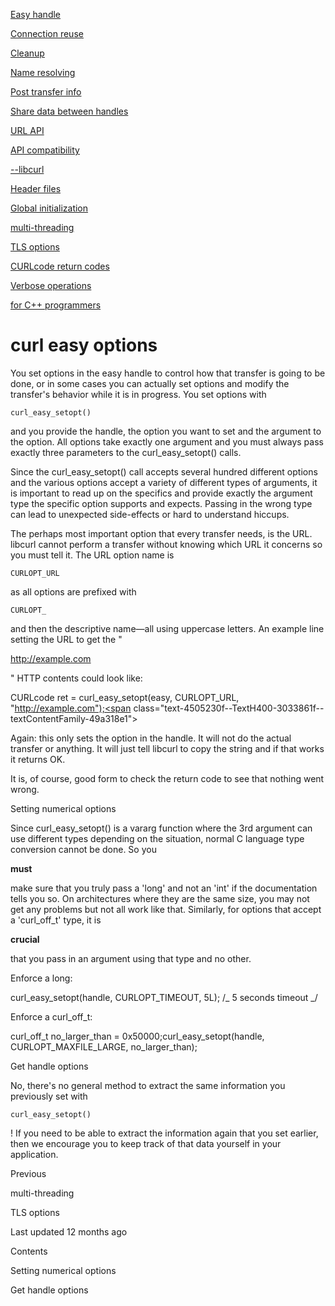 <a href="easyhandle.html" class="navButton-94f2579c--pageItemWithChildrenNested-2c5d8183--navButtonClickable-161b88ca">

<span class="text-4505230f--UIH300-2063425d--textContentFamily-49a318e1--navButtonLabel-14a4968f">Easy handle</span>

</a>

<a href="connectionreuse.html" class="navButton-94f2579c--pageItemWithChildrenNested-2c5d8183--navButtonClickable-161b88ca">

<span class="text-4505230f--UIH300-2063425d--textContentFamily-49a318e1--navButtonLabel-14a4968f">Connection reuse</span>

</a>

<a href="cleanup.html" class="navButton-94f2579c--pageItemWithChildrenNested-2c5d8183--navButtonClickable-161b88ca">

<span class="text-4505230f--UIH300-2063425d--textContentFamily-49a318e1--navButtonLabel-14a4968f">Cleanup</span>

</a>

<a href="names.html" class="navButton-94f2579c--pageItemWithChildrenNested-2c5d8183--navButtonClickable-161b88ca">

<span class="text-4505230f--UIH300-2063425d--textContentFamily-49a318e1--navButtonLabel-14a4968f">Name resolving</span>

</a>

<a href="getinfo.html" class="navButton-94f2579c--pageItemWithChildrenNested-2c5d8183--navButtonClickable-161b88ca">

<span class="text-4505230f--UIH300-2063425d--textContentFamily-49a318e1--navButtonLabel-14a4968f">Post transfer info</span>

</a>

<a href="sharing.html" class="navButton-94f2579c--pageItemWithChildrenNested-2c5d8183--navButtonClickable-161b88ca">

<span class="text-4505230f--UIH300-2063425d--textContentFamily-49a318e1--navButtonLabel-14a4968f">Share data between handles</span>

</a>

<a href="url.html" class="navButton-94f2579c--pageItemWithChildrenNested-2c5d8183--navButtonClickable-161b88ca">

<span class="text-4505230f--UIH300-2063425d--textContentFamily-49a318e1--navButtonLabel-14a4968f">URL API</span>

</a>

<a href="api.html" class="navButton-94f2579c--pageItemWithChildrenNested-2c5d8183--navButtonClickable-161b88ca">

<span class="text-4505230f--UIH300-2063425d--textContentFamily-49a318e1--navButtonLabel-14a4968f">API compatibility</span>

</a>

<a href="libcurl.html" class="navButton-94f2579c--pageItemWithChildrenNested-2c5d8183--navButtonClickable-161b88ca">

<span class="text-4505230f--UIH300-2063425d--textContentFamily-49a318e1--navButtonLabel-14a4968f">--libcurl</span>

</a>

<a href="headers.html" class="navButton-94f2579c--pageItemWithChildrenNested-2c5d8183--navButtonClickable-161b88ca">

<span class="text-4505230f--UIH300-2063425d--textContentFamily-49a318e1--navButtonLabel-14a4968f">Header files</span>

</a>

<a href="globalinit.html" class="navButton-94f2579c--pageItemWithChildrenNested-2c5d8183--navButtonClickable-161b88ca">

<span class="text-4505230f--UIH300-2063425d--textContentFamily-49a318e1--navButtonLabel-14a4968f">Global initialization</span>

</a>

<a href="threading.html" class="navButton-94f2579c--pageItemWithChildrenNested-2c5d8183--navButtonClickable-161b88ca">

<span class="text-4505230f--UIH300-2063425d--textContentFamily-49a318e1--navButtonLabel-14a4968f">multi-threading</span>

</a>

<a href="options/tlsoptions.html" class="navButton-94f2579c--pageItemWithChildrenNested-2c5d8183--navButtonClickable-161b88ca">

<span class="text-4505230f--UIH300-2063425d--textContentFamily-49a318e1--navButtonLabel-14a4968f">TLS options</span>

</a>

<a href="curlcode.html" class="navButton-94f2579c--pageItemWithChildrenNested-2c5d8183--navButtonClickable-161b88ca">

<span class="text-4505230f--UIH300-2063425d--textContentFamily-49a318e1--navButtonLabel-14a4968f">CURLcode return codes</span>

</a>

<a href="verbose.html" class="navButton-94f2579c--pageItemWithChildrenNested-2c5d8183--navButtonClickable-161b88ca">

<span class="text-4505230f--UIH300-2063425d--textContentFamily-49a318e1--navButtonLabel-14a4968f">Verbose operations</span>

</a>

<a href="cplusplus.html" class="navButton-94f2579c--pageItemWithChildrenNested-2c5d8183--navButtonClickable-161b88ca">

<span class="text-4505230f--UIH300-2063425d--textContentFamily-49a318e1--navButtonLabel-14a4968f">for C++ programmers</span>

</a>

# <span class="text-4505230f--DisplayH900-bfb998fa--textContentFamily-49a318e1">curl easy options</span>

<span class="text-4505230f--UIH300-2063425d--textUIFamily-5ebd8e40--text-8ee2c8b2">

</span>

<span class="text-4505230f--UIH300-2063425d--textUIFamily-5ebd8e40--text-8ee2c8b2">

</span>

<span class="text-4505230f--TextH400-3033861f--textContentFamily-49a318e1">

<span data-key="106bfbf4e8e84983a1947d26e346b841">

<span data-offset-key="106bfbf4e8e84983a1947d26e346b841:0">You set options in the easy handle to control how that transfer is going to be done, or in some cases you can actually set options and modify the transfer's behavior while it is in progress. You set options with </span>

<span data-offset-key="106bfbf4e8e84983a1947d26e346b841:1">`curl_easy_setopt()`</span>

<span data-offset-key="106bfbf4e8e84983a1947d26e346b841:2"> and you provide the handle, the option you want to set and the argument to the option. All options take exactly one argument and you must always pass exactly three parameters to the curl_easy_setopt() calls.</span>

</span>

</span>

<span class="text-4505230f--TextH400-3033861f--textContentFamily-49a318e1">

<span data-key="f74659d2b69442df8ccd43fb24ad24a9">

<span data-offset-key="f74659d2b69442df8ccd43fb24ad24a9:0">Since the curl_easy_setopt() call accepts several hundred different options and the various options accept a variety of different types of arguments, it is important to read up on the specifics and provide exactly the argument type the specific option supports and expects. Passing in the wrong type can lead to unexpected side-effects or hard to understand hiccups.</span>

</span>

</span>

<span class="text-4505230f--TextH400-3033861f--textContentFamily-49a318e1">

<span data-key="7a388ef98bcf47fd8f832876af90c50d">

<span data-offset-key="7a388ef98bcf47fd8f832876af90c50d:0">The perhaps most important option that every transfer needs, is the URL. libcurl cannot perform a transfer without knowing which URL it concerns so you must tell it. The URL option name is </span>

<span data-offset-key="7a388ef98bcf47fd8f832876af90c50d:1">`CURLOPT_URL`</span>

<span data-offset-key="7a388ef98bcf47fd8f832876af90c50d:2"> as all options are prefixed with </span>

<span data-offset-key="7a388ef98bcf47fd8f832876af90c50d:3">`CURLOPT_`</span>

<span data-offset-key="7a388ef98bcf47fd8f832876af90c50d:4"> and then the descriptive name—all using uppercase letters. An example line setting the URL to get the "</span>

</span>

<a href="http://example.com/" class="link-a079aa82--primary-53a25e66--link-faf6c434">

<span data-key="9163cbd443594ee89d98866ea7dbbddb">

<span data-offset-key="9163cbd443594ee89d98866ea7dbbddb:0">http://example.com</span>

</span>

</a>

<span data-key="5e09f99e77e843db820703d8a5406ca6">

<span data-offset-key="5e09f99e77e843db820703d8a5406ca6:0">" HTTP contents could look like:</span>

</span>

</span> CURLcode ret = curl_easy_setopt(easy, CURLOPT_URL, "http://example.com");<span class="text-4505230f--TextH400-3033861f--textContentFamily-49a318e1">

<span data-key="b14c34470fa14b88950232f52c414c1b">

<span data-offset-key="b14c34470fa14b88950232f52c414c1b:0">Again: this only sets the option in the handle. It will not do the actual transfer or anything. It will just tell libcurl to copy the string and if that works it returns OK.</span>

</span>

</span>

<span class="text-4505230f--TextH400-3033861f--textContentFamily-49a318e1">

<span data-key="60fb7001c0fd4c4194837fa75b761cd6">

<span data-offset-key="60fb7001c0fd4c4194837fa75b761cd6:0">It is, of course, good form to check the return code to see that nothing went wrong.</span>

</span>

</span>

<span class="text-4505230f--HeadingH700-04e1a2a3--textContentFamily-49a318e1">

<span data-key="18a27c1807fe4a5fa49f960e60b87ee0">

<span data-offset-key="18a27c1807fe4a5fa49f960e60b87ee0:0">Setting numerical options</span>

</span>

</span>

<span class="text-4505230f--TextH400-3033861f--textContentFamily-49a318e1">

<span data-key="c46aebb359b84027b6bf1cfd8f09ea0b">

<span data-offset-key="c46aebb359b84027b6bf1cfd8f09ea0b:0">Since curl_easy_setopt() is a vararg function where the 3rd argument can use different types depending on the situation, normal C language type conversion cannot be done. So you </span>

<span data-offset-key="c46aebb359b84027b6bf1cfd8f09ea0b:1">**must**</span>

<span data-offset-key="c46aebb359b84027b6bf1cfd8f09ea0b:2"> make sure that you truly pass a 'long' and not an 'int' if the documentation tells you so. On architectures where they are the same size, you may not get any problems but not all work like that. Similarly, for options that accept a 'curl_off_t' type, it is </span>

<span data-offset-key="c46aebb359b84027b6bf1cfd8f09ea0b:3">**crucial**</span>

<span data-offset-key="c46aebb359b84027b6bf1cfd8f09ea0b:4"> that you pass in an argument using that type and no other.</span>

</span>

</span>

<span class="text-4505230f--TextH400-3033861f--textContentFamily-49a318e1">

<span data-key="26dcc963bfac4fe2bab5737cb1755634">

<span data-offset-key="26dcc963bfac4fe2bab5737cb1755634:0">Enforce a long:</span>

</span>

</span> curl_easy_setopt(handle, CURLOPT_TIMEOUT, 5L); /_ 5 seconds timeout _/<span class="text-4505230f--TextH400-3033861f--textContentFamily-49a318e1">

<span data-key="8b6489150a14495db26b7351dd84294d">

<span data-offset-key="8b6489150a14495db26b7351dd84294d:0">Enforce a curl_off_t:</span>

</span>

</span> curl_off_t no_larger_than = 0x50000;curl_easy_setopt(handle, CURLOPT_MAXFILE_LARGE, no_larger_than);<span class="text-4505230f--HeadingH700-04e1a2a3--textContentFamily-49a318e1">

<span data-key="69ba06e9039d401c8a72e85e88489ee0">

<span data-offset-key="69ba06e9039d401c8a72e85e88489ee0:0">Get handle options</span>

</span>

</span>

<span class="text-4505230f--TextH400-3033861f--textContentFamily-49a318e1">

<span data-key="530bd6a9e919405aa5690c76e25b0acd">

<span data-offset-key="530bd6a9e919405aa5690c76e25b0acd:0">No, there's no general method to extract the same information you previously set with </span>

<span data-offset-key="530bd6a9e919405aa5690c76e25b0acd:1">`curl_easy_setopt()`</span>

<span data-offset-key="530bd6a9e919405aa5690c76e25b0acd:2">! If you need to be able to extract the information again that you set earlier, then we encourage you to keep track of that data yourself in your application.</span>

</span>

</span>

<a href="threading.html" class="reset-3c756112--card-6570f064--whiteCard-fff091a4--cardPrevious-56a5e674">

</a>

<span class="text-4505230f--TextH200-a3425406--textContentFamily-49a318e1">Previous</span>

<span class="text-4505230f--UIH400-4e41e82a--textContentFamily-49a318e1">multi-threading</span>

<a href="options/tlsoptions.html" class="reset-3c756112--card-6570f064--whiteCard-fff091a4--cardNext-19241c42">

</a>

<span class="text-4505230f--UIH400-4e41e82a--textContentFamily-49a318e1">TLS options</span>

<span class="text-4505230f--TextH200-a3425406--textContentFamily-49a318e1">Last updated 12 months ago</span>

<span class="text-4505230f--InfoH100-1e92e1d1--textContentFamily-49a318e1">Contents</span>

<a href="options.html#setting-numerical-options" class="reset-3c756112--menuItem-aa02f6ec--menuItemLight-757d5235--menuItemInline-173bdf97--pageTocItem-f4427024">

</a>

<span class="text-4505230f--UIH300-2063425d--textContentFamily-49a318e1">

<span class="text-4505230f--UIH200-50ead35f--textContentFamily-49a318e1">Setting numerical options</span>

</span>

<a href="options.html#get-handle-options" class="reset-3c756112--menuItem-aa02f6ec--menuItemLight-757d5235--menuItemInline-173bdf97--pageTocItem-f4427024">

</a>

<span class="text-4505230f--UIH300-2063425d--textContentFamily-49a318e1">

<span class="text-4505230f--UIH200-50ead35f--textContentFamily-49a318e1">Get handle options</span>

</span>
